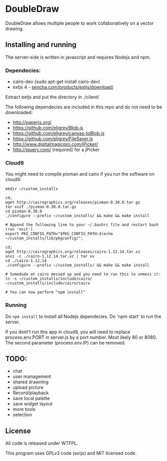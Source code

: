 DoubleDraw
=============

DoubleDraw allows multiple people to work collaboratively on a vector drawing.

## Installing and running

The server-side is written in javascript and requires Nodejs and npm.

### Dependecies:

- cairo-dev (sudo apt-get install cairo-dev)
- extjs 4 - [sencha.com/products/extjs/download/](http://www.sencha.com/products/extjs/download/)

Extract extjs and put the directory in ./client/

The following dependecies are included in this repo and do not need to be downloaded:

- http://paperjs.org/
- https://github.com/eligrey/Blob.js
- https://github.com/eligrey/canvas-toBlob.js
- https://github.com/eligrey/FileSaver.js
- http://www.digitalmagicpro.com/jPicker/
- http://jquery.com/ (required) for a jPicker

### Cloud9

You might need to compile pixman and cairo if you run the software on cloud9:

    mkdir ~/custom_installs
    
    cd;
    wget http://cairographics.org/releases/pixman-0.30.0.tar.gz
    tar xvzf ./pixman-0.30.0.tar.gz
    cd pixman-0.30.0
    ./configure --prefix ~/custom_installs/ && make && make install
    
    # Append the following line to your ~/.bashrc file and restart bash (run 'exit').
    export PKG_CONFIG_PATH="$PKG_CONFIG_PATH:$(echo ~/custom_installs/lib/pkgconfig)";
    
    cd;
    wget http://cairographics.org/releases/cairo-1.12.14.tar.xz
    unxz -c ./cairo-1.12.14.tar.xz | tar xv
    cd ./cairo-1.12.14
    ./configure --prefix ~/custom_installs/ && make && make install
    
    # Somedude at cairo messed up and you need to run this to unmess it:
    ln -s ~/custom_installs/include/cairo/ ~/custom_installs/include/cairo/cairo

    # You can now perform "npm install"

### Running

Do `npm install` to install all Nodejs dependecies. Do 'npm start' to run the server.

If you dont't run this app in cloud9, you will need to replace process.env.PORT in server.js by a port number. Most likely 80 or 8080. The second parameter (process.env.IP) can be removed.

## TODO:
- chat
- user management
- shared drawning
- upload picture
- Record/playback
- save local palette
- save widget layout
- more tools
- selection

## License

All code is released under WTFPL.

This program uses GPLv3 code (extjs) and MIT licensed code.
